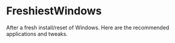 # FreshiestWindows
After a fresh install/reset of Windows. Here are the recommended applications and tweaks.
